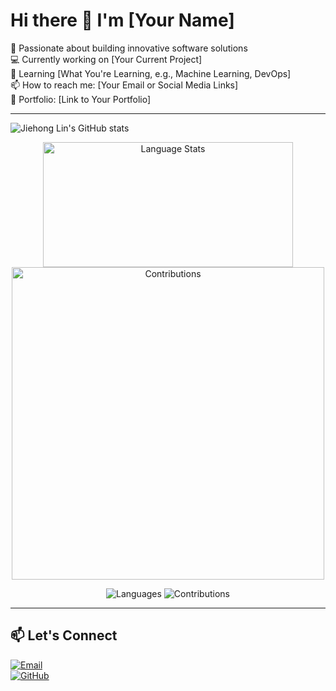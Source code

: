# Hi there 👋 I'm [Your Name]

🚀 Passionate about building innovative software solutions  
💻 Currently working on [Your Current Project]  
🌱 Learning [What You're Learning, e.g., Machine Learning, DevOps]  
📫 How to reach me: [Your Email or Social Media Links]  
🔗 Portfolio: [Link to Your Portfolio]

---

  ![Jiehong Lin's GitHub stats](https://github-readme-stats.vercel.app/api?username=ljh6137&theme=light&show_icons=true)

<p align="center">
  <img src="https://github-readme-stats.vercel.app/api/top-langs/?username=ljh6137&layout=compact&theme=default" alt="Language Stats" style="width: 400px; height: 200px;" />
  <img src="https://github-readme-activity-graph.vercel.app/graph?username=ljh6137&theme=github-light&hide_border=true&area=true" alt="Contributions" style="width: 500px; height: px;" />
</p>




<p align="center">
  <img src="https://img.shields.io/badge/Languages-Python%20%7C%20JavaScript%20%7C%20Java-blue" alt="Languages" />
  <img src="https://img.shields.io/badge/Contributions-100%2B-green" alt="Contributions" />
</p>

---

## 📫 Let's Connect 
[![Email](https://img.shields.io/badge/Email-D14836?style=for-the-badge&logo=gmail&logoColor=white)](mailto:ljh44126@example.com)  
[![GitHub](https://img.shields.io/badge/GitHub-181717?style=for-the-badge&logo=github&logoColor=white)](https://github.com/ljh6137)


